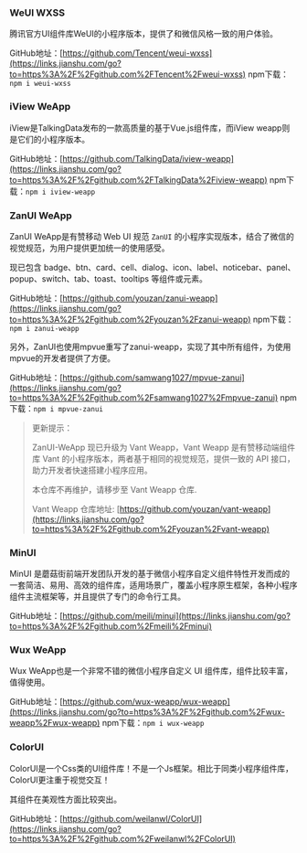### WeUI WXSS

腾讯官方UI组件库WeUI的小程序版本，提供了和微信风格一致的用户体验。

GitHub地址：[https://github.com/Tencent/weui-wxss](https://links.jianshu.com/go?to=https%3A%2F%2Fgithub.com%2FTencent%2Fweui-wxss)
npm下载：`npm i weui-wxss`

### iView WeApp

iView是TalkingData发布的一款高质量的基于Vue.js组件库，而iView weapp则是它们的小程序版本。

GitHub地址：[https://github.com/TalkingData/iview-weapp](https://links.jianshu.com/go?to=https%3A%2F%2Fgithub.com%2FTalkingData%2Fiview-weapp)
 npm下载：`npm i iview-weapp`

### ZanUI WeApp

ZanUI WeApp是有赞移动 Web UI 规范 `ZanUI` 的小程序实现版本，结合了微信的视觉规范，为用户提供更加统一的使用感受。

现已包含 badge、btn、card、cell、dialog、icon、label、noticebar、panel、popup、switch、tab、toast、tooltips 等组件或元素。

GitHub地址：[https://github.com/youzan/zanui-weapp](https://links.jianshu.com/go?to=https%3A%2F%2Fgithub.com%2Fyouzan%2Fzanui-weapp)
 npm下载：`npm i zanui-weapp`

另外，ZanUI也使用mpvue重写了zanui-weapp，实现了其中所有组件，为使用mpvue的开发者提供了方便。

GitHub地址：[https://github.com/samwang1027/mpvue-zanui](https://links.jianshu.com/go?to=https%3A%2F%2Fgithub.com%2Fsamwang1027%2Fmpvue-zanui)
 npm下载：`npm i mpvue-zanui`

> 更新提示：
>
> ZanUI-WeApp 现已升级为 Vant Weapp，Vant Weapp 是有赞移动端组件库 Vant 的小程序版本，两者基于相同的视觉规范，提供一致的 API 接口，助力开发者快速搭建小程序应用。
>
> 本仓库不再维护，请移步至 Vant Weapp 仓库.
>
> Vant Weapp 仓库地址: [https://github.com/youzan/vant-weapp](https://links.jianshu.com/go?to=https%3A%2F%2Fgithub.com%2Fyouzan%2Fvant-weapp)

### MinUI

MinUI 是蘑菇街前端开发团队开发的基于微信小程序自定义组件特性开发而成的一套简洁、易用、高效的组件库，适用场景广，覆盖小程序原生框架，各种小程序组件主流框架等，并且提供了专门的命令行工具。

GitHub地址：[https://github.com/meili/minui](https://links.jianshu.com/go?to=https%3A%2F%2Fgithub.com%2Fmeili%2Fminui)

### Wux WeApp

Wux WeApp也是一个非常不错的微信小程序自定义 UI 组件库，组件比较丰富，值得使用。

GitHub地址：[https://github.com/wux-weapp/wux-weapp](https://links.jianshu.com/go?to=https%3A%2F%2Fgithub.com%2Fwux-weapp%2Fwux-weapp)
 npm下载：`npm i wux-weapp`

### ColorUI

ColorUI是一个Css类的UI组件库！不是一个Js框架。相比于同类小程序组件库，ColorUI更注重于视觉交互！

其组件在美观性方面比较突出。

GitHub地址：[https://github.com/weilanwl/ColorUI](https://links.jianshu.com/go?to=https%3A%2F%2Fgithub.com%2Fweilanwl%2FColorUI)

